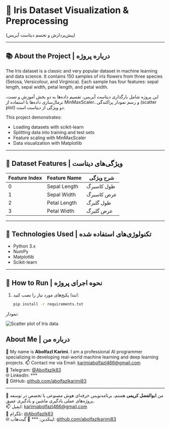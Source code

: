 # 🌸 Iris Dataset Visualization & Preprocessing  
(پیش‌پردازش و تجسم دیتاست آیریس)

---

## 📚 About the Project | درباره پروژه

The Iris dataset is a classic and very popular dataset in machine learning and data science. It contains 150 samples of iris flowers from three species (Setosa, Versicolour, and Virginica). Each sample has four features: sepal length, sepal width, petal length, and petal width.

این پروژه شامل بارگذاری دیتاست آیریس، تقسیم داده‌ها به دو بخش آموزش و تست، نرمال‌سازی داده‌ها با استفاده از MinMaxScaler، و رسم نمودار پراکندگی (scatter plot) دو ویژگی از دیتاست است.

This project demonstrates:
- Loading datasets with scikit-learn  
- Splitting data into training and test sets  
- Feature scaling with MinMaxScaler  
- Data visualization with Matplotlib

---

## 🧩 Dataset Features | ویژگی‌های دیتاست

| Feature Index | Feature Name    | شرح ویژگی            |
|---------------|-----------------|----------------------|
| 0             | Sepal Length    | طول کاسبرگ           |
| 1             | Sepal Width     | عرض کاسبرگ           |
| 2             | Petal Length    | طول گلبرگ            |
| 3             | Petal Width     | عرض گلبرگ            |

---

## 🔧 Technologies Used | تکنولوژی‌های استفاده شده

- Python 3.x  
- NumPy  
- Matplotlib  
- Scikit-learn

---

## 🚀 How to Run | نحوه اجرای پروژه

1. ابتدا پکیج‌های مورد نیاز را نصب کنید:

   ```bash
   pip install -r requirements.txt


نمودار:









![Scatter plot of Iris data](iris_scatter.png)






## About Me | درباره من

👋 My name is **Abolfazl Karimi**. I am a professional AI programmer specializing in developing real-world machine learning and deep learning projects. 
📫 Contact me via Email: karimiabolfazl466@gmail.com  
📱 Telegram: [@Abolfazlk83](https://t.me/Abolfazlk83)   
🌐 LinkedIn: ***  
🐙 GitHub: [github.com/abolfazlkarimi83](https://github.com/abolfazlkarimi83)

---

👋 من **ابوالفضل کریمی** هستم، برنامه‌نویس حرفه‌ای هوش مصنوعی با تخصص در توسعه پروژه‌های عملی یادگیری ماشین و یادگیری عمیق.  
📫 ایمیل: karimiabolfazl466@gmail.com  
📱 تلگرام: [@Abolfazlk83](https://t.me/Abolfazlk83)  
🌐 لینکدین: *** 
🐙 گیت‌هاب: [github.com/abolfazlkarimi83](https://github.com/abolfazlkarimi83)
